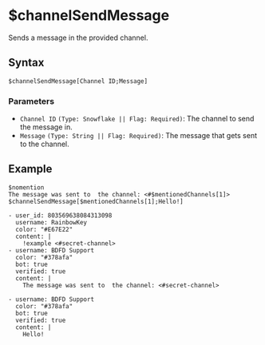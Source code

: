 # $channelSendMessage
Sends a message in the provided channel.

<style>
.discord-messages {
    margin-top: 1.5rem;
}

.discord-messages > .discord-message:before {
    color: var(--color1);
    background: var(--color3);
    border-radius: 10px;
    padding-left: 1rem;
    padding-right: 1rem;
    margin-left: -1.8rem;
    margin-top: -.9rem;
    width: fit-content;
    transition: .3s;
    z-index: 1000;
}

.discord-messages > .discord-message:before {
    content: '#secret-channel';
}

.discord-messages:first-of-type > .discord-message:before {
    content: '#main-chat';
}

.discord-messages > .discord-message:hover:before {
    transform: scale(1.025);
    transform: rotate(-2.5deg);
    border-radius: 12.5px;
    transition: .3s;
}
</style>

## Syntax
```
$channelSendMessage[Channel ID;Message]
```

### Parameters
- `Channel ID` `(Type: Snowflake || Flag: Required)`: The channel to send the message in.
- `Message` `(Type: String || Flag: Required)`: The message that gets sent to the channel.

## Example
```
$nomention
The message was sent to  the channel: <#$mentionedChannels[1]>
$channelSendMessage[$mentionedChannels[1];Hello!]
```

``` discord yaml
- user_id: 803569638084313098
  username: RainbowKey
  color: "#E67E22"
  content: |
    !example <#secret-channel>
- username: BDFD Support
  color: "#378afa"
  bot: true
  verified: true
  content: |
    The message was sent to  the channel: <#secret-channel>
```

``` discord yaml
- username: BDFD Support
  color: "#378afa"
  bot: true
  verified: true
  content: |
    Hello!
```

